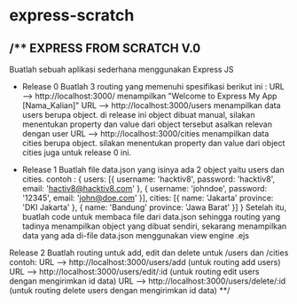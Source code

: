 # express-scratch
/** EXPRESS FROM SCRATCH V.0
---------------------------
Buatlah sebuah aplikasi sederhana menggunakan Express JS
- Release 0
Buatlah 3 routing yang memenuhi spesifikasi berikut ini :
URL --> http://localhost:3000/
menampilkan "Welcome to Express My App [Nama_Kalian]"
URL --> http://localhost:3000/users
menampilkan data users berupa object. di release ini object dibuat manual,
silakan menentukan property dan value dari object tersebut asalkan relevan dengan user
URL --> http://localhost:3000/cities
menampilkan data cities berupa object.
silakan menentukan property dan value dari object cities juga untuk release 0 ini.

- Release 1
Buatlah file data.json yang isinya ada 2 object yaitu users dan cities.
contoh :
{
  users: [{
    username: 'hacktiv8',
    password: 'hacktiv8',
    email: 'hactiv8@hacktiv8.com'
  }, {
    username: 'johndoe',
    password: '12345',
    email: 'john@doe.com'
  }],
  cities: [{
    name: 'Jakarta'
    province: 'DKI Jakarta'
  }, {
    name: 'Bandung'
    province: 'Jawa Barat'
  }]
}
Setelah itu, buatlah code untuk membaca file dari data.json
sehingga routing yang tadinya menampilkan object yang dibuat sendiri,
sekarang menampilkan data yang ada di-file data.json menggunakan view engine .ejs

Release 2
Buatlah routing untuk add, edit dan delete untuk /users dan /cities
contoh:
URL --> http://localhost:3000/users/add (untuk routing add users)
URL --> http://localhost:3000/users/edit/:id (untuk routing edit users dengan mengirimkan id data)
URL --> http://localhost:3000/users/delete/:id (untuk routing delete users dengan mengirimkan id data)
**/

